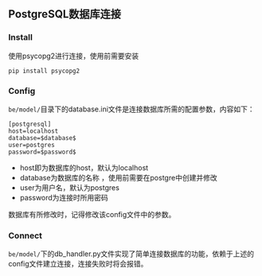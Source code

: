 ## PostgreSQL数据库连接

### Install
使用psycopg2进行连接，使用前需要安装
```shell
pip install psycopg2
```

### Config
```be/model/```目录下的database.ini文件是连接数据库所需的配置参数，内容如下：
```editorconfig
[postgresql]
host=localhost
database=$database$
user=postgres
password=$password$
```
- host即为数据库的host，默认为localhost
- database为数据库的名称 ，使用前需要在postgre中创建并修改
- user为用户名，默认为postgres
- password为连接时所用密码

数据库有所修改时，记得修改该config文件中的参数。

### Connect
```be/model/```下的db_handler.py文件实现了简单连接数据库的功能，依赖于上述的config文件建立连接，连接失败时将会报错。
